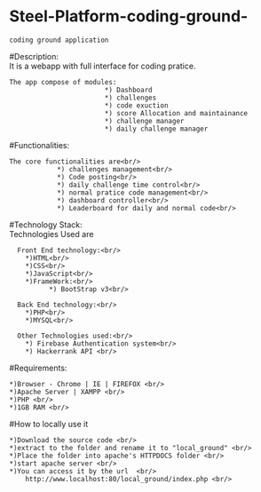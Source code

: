 # Steel-Platform-coding-ground-
    coding ground application 

#Description:<br/>
    It is a webapp with full interface for coding pratice.<br/>
    
    The app compose of modules: 
                            *) Dashboard
                            *) challenges
                            *) code exuction
                            *) score Allocation and maintainance
                            *) challenge manager
                            *) daily challenge manager

#Functionalities:<br/>
    
    The core functionalities are<br/>
                *) challenges management<br/>
                *) Code posting<br/>
                *) daily challenge time control<br/>
                *) normal pratice code management<br/>
                *) dashboard controller<br/>
                *) Leaderboard for daily and normal code<br/>
 
#Technology Stack:<br/>
    Technologies Used are<br/>
      
      Front End technology:<br/>
        *)HTML<br/>
        *)CSS<br/>
        *)JavaScript<br/>
        *)FrameWork:<br/>
              *) BootStrap v3<br/>
      
      Back End technology:<br/>
        *)PHP<br/>
        *)MYSQL<br/>
      
      Other Technologies used:<br/>
        *) Firebase Authentication system<br/>
        *) Hackerrank API <br/>
        
#Requirements:<br/>
    
    *)Browser - Chrome | IE | FIREFOX <br/>
    *)Apache Server | XAMPP <br/>
    *)PHP <br/>
    *)1GB RAM <br/>
    
#How to locally use it  <br/>

    *)Download the source code <br/>
    *)extract to the folder and rename it to "local_ground" <br/>
    *)Place the folder into apache's HTTPDOCS folder <br/>
    *)start apache server <br/>
    *)You can access it by the url  <br/>
        http://www.localhost:80/local_ground/index.php <br/>
   
                                                      
                       
                           
